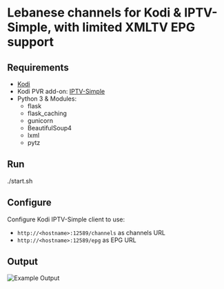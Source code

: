 # Lebanese channels for Kodi & IPTV-Simple, with limited XMLTV EPG support

## Requirements
- [Kodi](https://kodi.tv/)
- Kodi PVR add-on: [IPTV-Simple](http://kodi.wiki/view/Add-on:IPTV_Simple_Client)
- Python 3 & Modules:
  - flask
  - flask_caching
  - gunicorn
  - BeautifulSoup4
  - lxml
  - pytz

## Run
./start.sh

## Configure
Configure Kodi IPTV-Simple client to use:
- `http://<hostname>:12589/channels` as channels URL
- `http://<hostname>:12589/epg` as EPG URL

## Output
![Example Output](http://i.imgur.com/sDKK2H0.jpg)